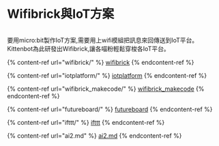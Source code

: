 # Wifibrick與IoT方案

<figure><img src="https://kittenbothk.readthedocs.io/en/latest/_images/wifibrick1.png" alt=""><figcaption></figcaption></figure>

要用micro:bit製作IoT方案,需要用上wifi模組把訊息來回傳送到IoT平台。Kittenbot為此研發出Wifibrick,讓各喵粉輕鬆穿梭各IoT平台。

{% content-ref url="wifibrick/" %}
[wifibrick](wifibrick/)
{% endcontent-ref %}

{% content-ref url="iotplatform/" %}
[iotplatform](iotplatform/)
{% endcontent-ref %}

{% content-ref url="wifibrick_makecode/" %}
[wifibrick\_makecode](wifibrick\_makecode/)
{% endcontent-ref %}

{% content-ref url="futureboard/" %}
[futureboard](futureboard/)
{% endcontent-ref %}

{% content-ref url="ifttt/" %}
[ifttt](ifttt/)
{% endcontent-ref %}

{% content-ref url="ai2.md" %}
[ai2.md](ai2.md)
{% endcontent-ref %}

